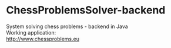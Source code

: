 # ChessProblemsSolver-backend
System solving chess problems - backend in Java<br>
Working application:<br>
http://www.chessproblems.eu
